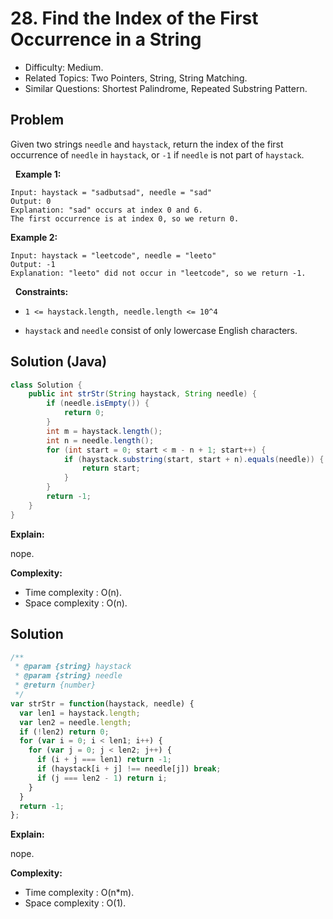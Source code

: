 # 28. Find the Index of the First Occurrence in a String

- Difficulty: Medium.
- Related Topics: Two Pointers, String, String Matching.
- Similar Questions: Shortest Palindrome, Repeated Substring Pattern.

## Problem

Given two strings ```needle``` and ```haystack```, return the index of the first occurrence of ```needle``` in ```haystack```, or ```-1``` if ```needle``` is not part of ```haystack```.

 
**Example 1:**

```
Input: haystack = "sadbutsad", needle = "sad"
Output: 0
Explanation: "sad" occurs at index 0 and 6.
The first occurrence is at index 0, so we return 0.
```

**Example 2:**

```
Input: haystack = "leetcode", needle = "leeto"
Output: -1
Explanation: "leeto" did not occur in "leetcode", so we return -1.
```

 
**Constraints:**


	
- ```1 <= haystack.length, needle.length <= 10^4```
	
- ```haystack``` and ```needle``` consist of only lowercase English characters.



## Solution (Java)

```java
class Solution {
    public int strStr(String haystack, String needle) {
        if (needle.isEmpty()) {
            return 0;
        }
        int m = haystack.length();
        int n = needle.length();
        for (int start = 0; start < m - n + 1; start++) {
            if (haystack.substring(start, start + n).equals(needle)) {
                return start;
            }
        }
        return -1;
    }
}
```

**Explain:**

nope.

**Complexity:**

* Time complexity : O(n).
* Space complexity : O(n).

## Solution

```javascript
/**
 * @param {string} haystack
 * @param {string} needle
 * @return {number}
 */
var strStr = function(haystack, needle) {
  var len1 = haystack.length;
  var len2 = needle.length;
  if (!len2) return 0;
  for (var i = 0; i < len1; i++) {
    for (var j = 0; j < len2; j++) {
      if (i + j === len1) return -1;
      if (haystack[i + j] !== needle[j]) break;
      if (j === len2 - 1) return i;
    }
  }
  return -1;
};
```

**Explain:**

nope.

**Complexity:**

* Time complexity : O(n*m).
* Space complexity : O(1).

